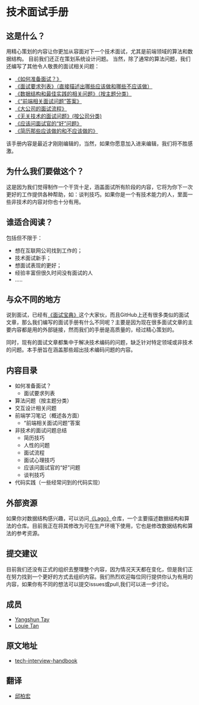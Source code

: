 # 技术面试手册

## 这是什么？
用精心策划的内容让你更加从容面对下一个技术面试，尤其是前端领域的算法和数据结构。
目前我们还正在策划系统设计问题。
当然，除了通常的算法问题，我们还编写了其他令人敬畏的面试相关问题：

- [《如何准备面试？》](https://github.com/yangshun/tech-interview-handbook/tree/master/preparing)
- [《面试要求列表》（直接描述出哪些应该做和哪些不应该做）](https://github.com/yangshun/tech-interview-handbook/blob/master/preparing/cheatsheet.md)
- [《数据结构和最佳实践的相关问题》（按主题分类）](https://github.com/yangshun/tech-interview-handbook/blob/master/algorithms)
- [《“前端相关面试问题”答案》](https://github.com/yangshun/tech-interview-handbook/blob/master/front-end/interview-questions.md)
- [《大公司的面试流程》](#)
- [《无关技术的面试问题》(按公司分类)](https://github.com/yangshun/tech-interview-handbook/blob/master/non-technical/behavioral.md)
- [《应该问面试官的“好”问题》](https://github.com/yangshun/tech-interview-handbook/blob/master/non-technical/questions-to-ask.md)
- [《简历那些应该做的和不应该做的》](https://github.com/yangshun/tech-interview-handbook/blob/master/non-technical/resume.md)

该手册内容是最近才刚刚编辑的，当然，如果你愿意加入进来编辑，我们将不胜感激。

## 为什么我们要做这个？
这是因为我们觉得制作一个干货十足，涵盖面试所有阶段的内容，它将为你下一次更好的工作提供各种帮助，如：谈判技巧。如果你是一个有技术能力的人，里面一些非技术的内容对你也十分有用。

## 谁适合阅读？
包括但不限于：
- 想在互联网公司找到工作的；
- 技术面试新手；
- 想面试表现的更好；
- 经验丰富但很久时间没有面试的人
- .....

## 与众不同的地方
说到面试，已经有[《面试宝典》](http://www.crackingthecodinginterview.com/)这个大家伙，而且GitHub上还有很多类似的面试文章，那么我们编写的面试手册有什么不同呢？主要是因为现在很多面试文章的主要内容都是用的外部链接，然而我们的手册是高质量的，经过精心策划的。

同时，现有的面试文章都集中于解决技术编码的问题，缺乏针对特定领域或非技术的问题。本手册旨在涵盖那些超出技术编码问题的内容。

## 内容目录

- 如何准备面试？
	- 面试要求列表
- 算法问题（按主题分类）
- 交互设计相关问题
- 前端学习笔记（概述各方面）
	- “前端相关面试问题”答案
- 非技术的面试问题总结
	- 简历技巧
	- 人性的问题
	- 面试流程
	- 面试心理技巧
	- 应该问面试官的“好”问题
	- 谈判技巧
- 代码实践（一些经常问到的代码实现）

## 外部资源
如果你对数据结构感兴趣，可以访问[《Lago》](https://github.com/yangshun/lago)仓库，一个主要描述数据结构和算法的仓库。目前我正在将其修改为可在生产环境下使用，它也是修改数据结构和算法的参考资源。

## 提交建议
目前我们还没有正式的组织去整理整个内容，因为情况天天都在变化，但是我们正在努力找到一个更好的方式去组织内容。我们热烈欢迎每位同行提供你认为有用的内容，如果你有不同的想法可以提交issues或pull,我们可以进一步讨论。

## 成员

- [Yangshun Tay](https://github.com/yangshun)
- [Louie Tan](https://github.com/louietyj)

## 原文地址

- [tech-interview-handbook](https://github.com/yangshun/tech-interview-handbook/)

## 翻译
- [邱柏宏](https://github.com/qiubohong)



